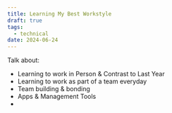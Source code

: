 ```yaml
---
title: Learning My Best Workstyle
draft: true
tags:
  - technical
date: 2024-06-24
---
```

 Talk about: 
- Learning to work in Person & Contrast to Last Year
- Learning to work as part of a team everyday
- Team building & bonding 
- Apps & Management Tools
- 